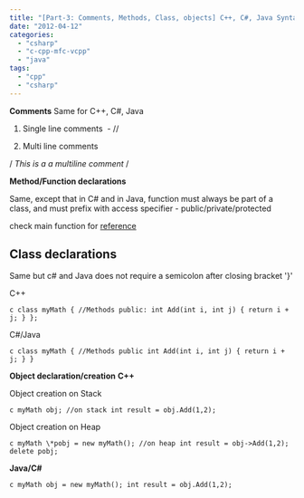 ```yaml
---
title: "[Part-3: Comments, Methods, Class, objects] C++, C#, Java Syntax Differences"
date: "2012-04-12"
categories: 
  - "csharp"
  - "c-cpp-mfc-vcpp"
  - "java"
tags: 
  - "cpp"
  - "csharp"
---
```


**Comments** Same for C++, C#, Java

1. Single line comments  - //
    
2. Multi line comments
    

/ _This is a a multiline comment_ /

**Method/Function declarations**

Same, except that in C# and in Java, function must always be part of a class, and must prefix with access specifier - public/private/protected

check main function for [reference](http://nagvbt.blogspot.com/2012/04/13/syntaxpart/) 

## Class declarations

Same but c# and Java does not require a semicolon after closing bracket '}'

C++

```c class myMath { //Methods public: int Add(int i, int j) { return i + j; } }; ```

C#/Java

```c class myMath { //Methods public int Add(int i, int j) { return i + j; } } ```

**Object declaration/creation** **C++**

Object creation on Stack

```c myMath obj; //on stack int result = obj.Add(1,2); ```

Object creation on Heap

```c myMath \*pobj = new myMath(); //on heap int result = obj->Add(1,2); delete pobj; ```

**Java/C#**

```c myMath obj = new myMath(); int result = obj.Add(1,2); ```
